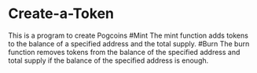 # Create-a-Token
This is a program to create Pogcoins
#Mint
The mint function adds tokens to the balance of a specified address and the total supply.
#Burn
The burn function removes tokens from the balance of the specified address and total supply if the balance of the specified address is enough.

